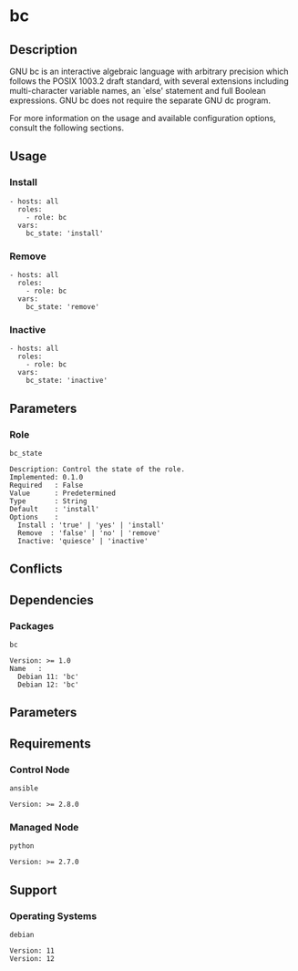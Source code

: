 # bc

## Description

GNU bc is an interactive algebraic language with arbitrary precision which
follows the POSIX 1003.2 draft standard, with several extensions including
multi-character variable names, an `else' statement and full Boolean
expressions. GNU bc does not require the separate GNU dc program.

For more information on the usage and available configuration options,
consult the following sections.

## Usage

### Install

```
- hosts: all
  roles:
    - role: bc
  vars:
    bc_state: 'install'
```

### Remove

```
- hosts: all
  roles:
    - role: bc
  vars:
    bc_state: 'remove'
```

### Inactive

```
- hosts: all
  roles:
    - role: bc
  vars:
    bc_state: 'inactive'
```

## Parameters

### Role

`bc_state`

    Description: Control the state of the role.
    Implemented: 0.1.0
    Required   : False
    Value      : Predetermined
    Type       : String
    Default    : 'install'
    Options    :
      Install : 'true' | 'yes' | 'install'
      Remove  : 'false' | 'no' | 'remove'
      Inactive: 'quiesce' | 'inactive'

## Conflicts

## Dependencies

### Packages

`bc`

    Version: >= 1.0
    Name   :
      Debian 11: 'bc'
      Debian 12: 'bc'

## Parameters

## Requirements

### Control Node

`ansible`

    Version: >= 2.8.0

### Managed Node

`python`

    Version: >= 2.7.0

## Support

### Operating Systems

`debian`

    Version: 11
    Version: 12

